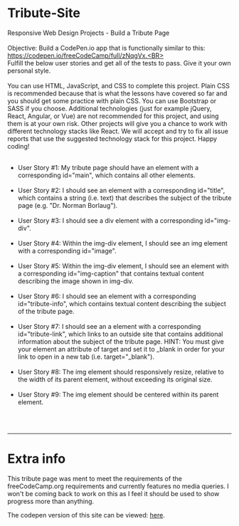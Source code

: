 # Tribute-Site
Responsive Web Design Projects - Build a Tribute Page<BR>
  <BR>
Objective: Build a CodePen.io app that is functionally similar to this: https://codepen.io/freeCodeCamp/full/zNqgVx.<BR>
    <BR>
Fulfill the below user stories and get all of the tests to pass. Give it your own personal style.<BR>
      <BR>
You can use HTML, JavaScript, and CSS to complete this project. Plain CSS is recommended because that is what the lessons have covered so far and you should get some practice with plain CSS. You can use Bootstrap or SASS if you choose. Additional technologies (just for example jQuery, React, Angular, or Vue) are not recommended for this project, and using them is at your own risk. Other projects will give you a chance to work with different technology stacks like React. We will accept and try to fix all issue reports that use the suggested technology stack for this project. Happy coding!
        <BR><BR>
  * User Story #1: My tribute page should have an element with a corresponding id="main", which contains all other elements.<BR><BR>
  * User Story #2: I should see an element with a corresponding id="title", which contains a string (i.e. text) that describes the subject of the tribute page (e.g. "Dr. Norman Borlaug").<BR><BR>
  * User Story #3: I should see a div element with a corresponding id="img-div".<BR><BR>
  * User Story #4: Within the img-div element, I should see an img element with a corresponding id="image".<BR><BR>
  * User Story #5: Within the img-div element, I should see an element with a corresponding id="img-caption" that contains textual content describing the image shown in img-div.<BR><BR>
  * User Story #6: I should see an element with a corresponding id="tribute-info", which contains textual content describing the subject of the tribute page.<BR><BR>
  * User Story #7: I should see an a element with a corresponding id="tribute-link", which links to an outside site that contains additional information about the subject of the tribute page. HINT: You must give your element an attribute of target and set it to _blank in order for your link to open in a new tab (i.e. target="_blank").<BR><BR>
  * User Story #8: The img element should responsively resize, relative to the width of its parent element, without exceeding its original size.<BR><BR>
  * User Story #9: The img element should be centered within its parent element.<BR>
          <BR>
<BR>
  
  *****
  
  # Extra info
  This tribute page was ment to meet the requirements of the freeCodeCamp.org requirements and currently features no media queries. I won't be coming back to work on this as I feel it should be used to show progress more than anything.
  
The codepen version of this site can be viewed: [here](https://codepen.io/anon/pen/qyygaW).
